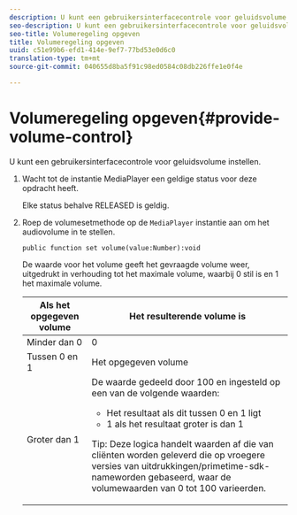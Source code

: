 ```yaml
---
description: U kunt een gebruikersinterfacecontrole voor geluidsvolume instellen.
seo-description: U kunt een gebruikersinterfacecontrole voor geluidsvolume instellen.
seo-title: Volumeregeling opgeven
title: Volumeregeling opgeven
uuid: c51e99b6-efd1-414e-9ef7-77bd53e0d6c0
translation-type: tm+mt
source-git-commit: 040655d8ba5f91c98ed0584c08db226ffe1e0f4e

---
```



# Volumeregeling opgeven{#provide-volume-control}

U kunt een gebruikersinterfacecontrole voor geluidsvolume instellen.

1. Wacht tot de instantie MediaPlayer een geldige status voor deze opdracht heeft.

   Elke status behalve RELEASED is geldig.
1. Roep de volumesetmethode op de `MediaPlayer` instantie aan om het audiovolume in te stellen.

   ```
   public function set volume(value:Number):void
   ```

   De waarde voor het volume geeft het gevraagde volume weer, uitgedrukt in verhouding tot het maximale volume, waarbij 0 stil is en 1 het maximale volume.

   <table id="table_144A2B1260374FBE8D976194F602DDC7"> 
   <thead> 
   <tr> 
      <th colname="col1" class="entry"> Als het opgegeven volume </th> 
      <th colname="col2" class="entry"> Het resulterende volume is </th> 
   </tr> 
   </thead>
   <tbody> 
   <tr> 
      <td colname="col1"> Minder dan 0 </td> 
      <td colname="col2"> 0 </td> 
   </tr> 
   <tr> 
      <td colname="col1"> Tussen 0 en 1 </td> 
      <td colname="col2"> Het opgegeven volume </td> 
   </tr> 
   <tr> 
      <td colname="col1"> Groter dan 1 </td> 
      <td colname="col2"> De waarde gedeeld door 100 en ingesteld op een van de volgende waarden: 
      <ul id="ul_8C2282F0EDC44A408820F5768709214F"> 
      <li id="li_B00BC6F4812D4000891358F762C8E492">Het resultaat als dit tussen 0 en 1 ligt </li> 
      <li id="li_03B7F30662554F299320040CAC2DEB7A">1 als het resultaat groter is dan 1 </li> 
      </ul> <p>Tip:  Deze logica handelt waarden af die van cliënten worden geleverd die op vroegere versies van <span class="codeph">uitdrukkingen/primetime-sdk-name</span>worden gebaseerd, waar de volumewaarden van 0 tot 100 varieerden. </p> </td> 
   </tr> 
   </tbody> 
   </table>
